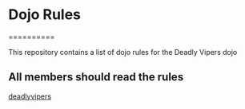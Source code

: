 # Dojo Rules
==========

This repository contains a list of dojo rules for the Deadly Vipers dojo

## All members should read the rules

[deadlyvipers](https://github.com/deadlyvipers)